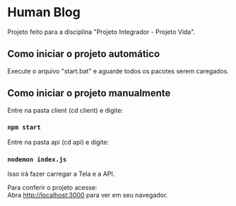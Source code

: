 # Human Blog
Projeto feito para a disciplina "Projeto Integrador - Projeto Vida".


## Como iniciar o projeto automático
Execute o arquivo "start.bat" e aguarde todos os pacotes serem caregados.

## Como iniciar o projeto manualmente
Entre na pasta client (cd client) e digite: 
### `npm start`
Entre na pasta api (cd api) e digite:
### `nodemon index.js`

Isso irá fazer carregar a Tela e a API.

Para conferir o projeto acesse: \
Abra [http://localhost:3000](http://localhost:3000) para ver em seu navegador.
